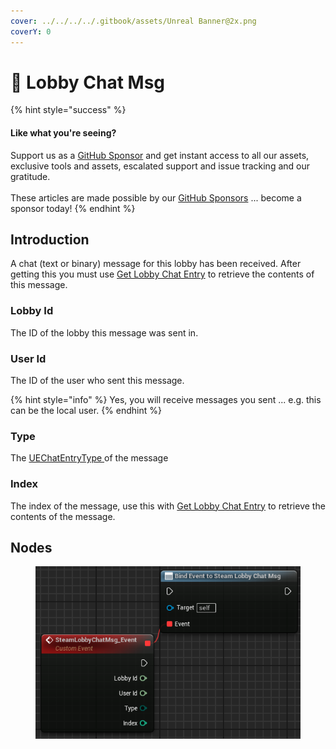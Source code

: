 ```yaml
---
cover: ../../../../.gitbook/assets/Unreal Banner@2x.png
coverY: 0
---
```


# 🔻 Lobby Chat Msg

{% hint style="success" %}
#### Like what you're seeing?

Support us as a [GitHub Sponsor](../../../../become-a-sponsor/) and get instant access to all our assets, exclusive tools and assets, escalated support and issue tracking and our gratitude.\
\
These articles are made possible by our [GitHub Sponsors](../../../../become-a-sponsor/) ... become a sponsor today!
{% endhint %}

## Introduction

A chat (text or binary) message for this lobby has been received. After getting this you must use [Get Lobby Chat Entry](../functions/get-lobby-chat-entry.md) to retrieve the contents of this message.

### Lobby Id

The ID of the lobby this message was sent in.

### User Id

The ID of the user who sent this message.&#x20;

{% hint style="info" %}
Yes, you will receive messages you sent ... e.g. this can be the local user.
{% endhint %}

### Type

The [UEChatEntryType ](../enumerators/uechatentrytype.md)of the message

### Index

The index of the message, use this with [Get Lobby Chat Entry](../functions/get-lobby-chat-entry.md) to retrieve the contents of the message.

## Nodes

<figure><img src="../../../../.gitbook/assets/image (18) (1).png" alt=""><figcaption></figcaption></figure>
